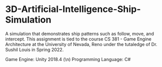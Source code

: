 # 3D-Artificial-Intelligence-Ship-Simulation

A simulation that demonstrates ship patterns such as follow, move, and intercept. This assignment is tied to the course
CS 381 - Game Engine Architecture at the University of Nevada, Reno under the tutaledge of Dr. Sushil Louis in Spring 2022.

Game Engine: Unity 2018.4 (\n)
Programming Language: C#
